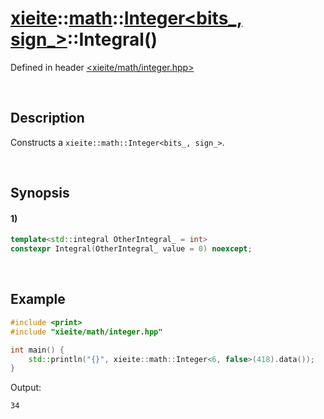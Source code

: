 # [xieite](../../../../../xieite.md)\:\:[math](../../../../../math.md)\:\:[Integer<bits_, sign_>](../../../integer.md)\:\:Integral\(\)
Defined in header [<xieite/math/integer.hpp>](../../../../../../../include/xieite/math/integer.hpp)

&nbsp;

## Description
Constructs a `xieite::math::Integer<bits_, sign_>`.

&nbsp;

## Synopsis
#### 1)
```cpp
template<std::integral OtherIntegral_ = int>
constexpr Integral(OtherIntegral_ value = 0) noexcept;
```

&nbsp;

## Example
```cpp
#include <print>
#include "xieite/math/integer.hpp"

int main() {
    std::println("{}", xieite::math::Integer<6, false>(418).data());
}
```
Output:
```
34
```
